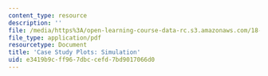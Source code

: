 ```yaml
---
content_type: resource
description: ''
file: /media/https%3A/open-learning-course-data-rc.s3.amazonaws.com/18-s096-topics-in-mathematics-with-applications-in-finance-fall-2013/e3419b9cff967dbccefd7bd9017066d0_MIT18_S096F13_Smltn_TwoAst.pdf
file_type: application/pdf
resourcetype: Document
title: 'Case Study Plots: Simulation'
uid: e3419b9c-ff96-7dbc-cefd-7bd9017066d0
---
```

